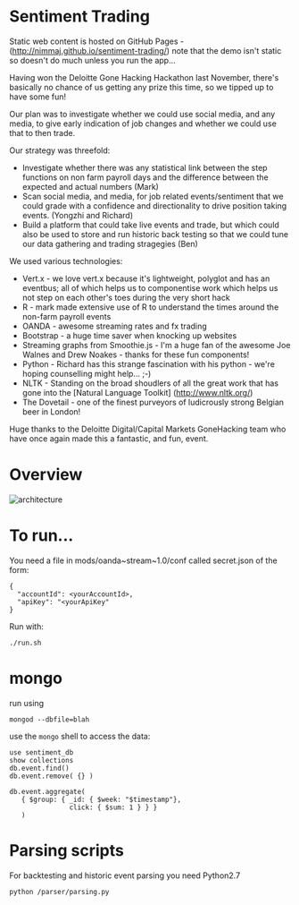 # Sentiment Trading

Static web content is hosted on GitHub Pages - (http://nimmaj.github.io/sentiment-trading/)
note that the demo isn't static so doesn't do much unless you run the app...

Having won the Deloitte Gone Hacking Hackathon last November, there's basically
no chance of us getting any prize this time, so we tipped up to have some fun!

Our plan was to investigate whether we could use social media, and any media,
to give early indication of job changes and whether we could use that to then
trade.

Our strategy was threefold:

* Investigate whether there was any statistical link between the step functions
on non farm payroll days and the difference between the expected and actual
numbers (Mark)
* Scan social media, and media, for job related events/sentiment that we could
grade with a confidence and directionality to drive position taking events.
(Yongzhi and Richard)
* Build a platform that could take live events and trade, but which could also
be used to store and run historic back testing so that we could tune our data
gathering and trading stragegies (Ben)

We used various technologies:

* Vert.x - we love vert.x because it's lightweight, polyglot and has an eventbus;
all of which helps us to componentise work which helps us not step on each other's
toes during the very short hack
* R - mark made extensive use of R to understand the times around the non-farm
payroll events
* OANDA - awesome streaming rates and fx trading
* Bootstrap - a huge time saver when knocking up websites
* Streaming graphs from Smoothie.js - I'm a huge fan of the awesome Joe Walnes
and Drew Noakes - thanks for these fun components!
* Python - Richard has this strange fascination with his python - we're hoping
counselling might help... ;-)
* NLTK - Standing on the broad shoudlers of all the great work that has gone into the [Natural Language Toolkit] (http://www.nltk.org/)
* The Dovetail - one of the finest purveyors of ludicrously strong Belgian beer
in London!

Huge thanks to the Deloitte Digital/Capital Markets GoneHacking team who have
once again made this a fantastic, and fun, event.  

# Overview
![architecture](https://github.com/nimmaj/sentiment-trading/blob/master/mods/web~server~1.0/webroot/images/NLPprocessing.png  "Sentiment Trdaing Architecture")


# To run...

You need a file in mods/oanda~stream~1.0/conf called secret.json of the form:

```
{
  "accountId": <yourAccountId>,
  "apiKey": "<yourApiKey"
}
```

Run with:

```
./run.sh
```

# mongo

run using

```
mongod --dbfile=blah
```

use the ```mongo``` shell to access the data:

```
use sentiment_db
show collections
db.event.find()
db.event.remove( {} )
```

```
db.event.aggregate(
   { $group: { _id: { $week: "$timestamp"},
               click: { $sum: 1 } } }
   )
```

# Parsing scripts
For backtesting and historic event parsing you need Python2.7
```
python /parser/parsing.py
```
